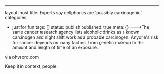 ---
layout: post
title: Experts say cellphones are 'possibly carcinogenic'
categories: 
- just for fun
tags: []
status: publish
published: true
meta: {}
--->The same cancer research agency lists alcoholic drinks as a known carcinogen and night shift work as a probable carcinogen. Anyone's risk for cancer depends on many factors, from genetic makeup to the amount and length of time of an exposure.



via 
[physorg.com](http://www.physorg.com/news/2011-05-experts-cellphones-possibly-carcinogenic.html)
    
Keep it in context, people.
